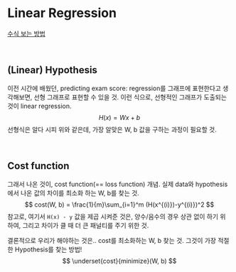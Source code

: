 # Linear Regression

[수식 보는 방법](<https://chrome.google.com/webstore/detail/mathjax-plugin-for-github/ioemnmodlmafdkllaclgeombjnmnbima/related?hl=en>)

</br>

## (Linear) Hypothesis

이전 시간에 배웠던, predicting exam score: regression를 그래프에 표현한다고 생각해보면, 선형 그래프로 표현할 수 있을 것. 이런 식으로, 선형적인 그래프가 도출되는 것이 linear regression.
$$
H (x) = W x + b
$$
선형식은 알다 시피 위와 같은데, 가장 알맞은 W, b 값을 구하는 과정이 필요할 것.

</br>

## Cost function

그래서 나온 것이, cost function(== loss function) 개념. 실제 data와 hypothesis에서 나온 값의 차이를 최소화 하는 W, b를 찾는 것. 
$$
cost(W, b) = \frac{1}{m}\sum_{i=1}^m (H(x^{(i)})-y^{(i)})^2
$$
참고로, 여기서 `H(x) - y` 값을 제곱 시켜준 것은, 양수/음수의 경우 상관 없이 하기 위하여, 그리고 차이가 클 때 더 큰 패널티를 주기 위한 것.

결론적으로 우리가 해야하는 것은.. cost를 최소화하는 W, b 찾는 것. 그것이 가장 적절한 Hypothesis를 찾는 방법!
$$
\underset{cost}{minimize}(W, b)
$$

